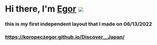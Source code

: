 # Hi there, I'm [Egor](https://github.com/KoropeczEgor) ![](https://github.com/blackcater/blackcater/raw/main/images/Hi.gif)

### this is my first independent layout that I made on 06/13/2022

### https://koropeczegor.github.io/Discover__Japan/